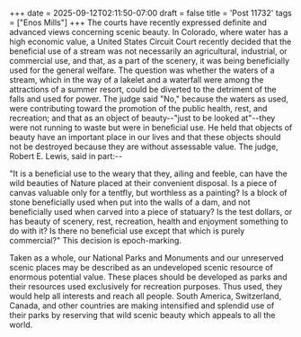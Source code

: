 +++
date = 2025-09-12T02:11:50-07:00
draft = false
title = 'Post 11732'
tags = ["Enos Mills"]
+++
The courts have recently expressed definite and advanced views concerning scenic beauty. In Colorado, where water has a high economic value, a United States Circuit Court recently decided that the beneficial use of a stream was not necessarily an agricultural, industrial, or commercial use, and that, as a part of the scenery, it was being beneficially used for the general welfare. The question was whether the waters of a stream, which in the way of a lakelet and a waterfall were among the attractions of a summer resort, could be diverted to the detriment of the falls and used for power. The judge said "No," because the waters as used, were contributing toward the promotion of the public health, rest, and recreation; and that as an object of beauty--"just to be looked at"--they were not running to waste but were in beneficial use. He held that objects of beauty have an important place in our lives and that these objects should not be destroyed because they are without assessable value. The judge, Robert E. Lewis, said in part:--

"It is a beneficial use to the weary that they, ailing and feeble, can have the wild beauties of Nature placed at their convenient disposal. Is a piece of canvas valuable only for a tentfly, but worthless as a painting? Is a block of stone beneficially used when put into the walls of a dam, and not beneficially used when carved into a piece of statuary? Is the test dollars, or has beauty of scenery, rest, recreation, health and enjoyment something to do with it? Is there no beneficial use except that which is purely commercial?" This decision is epoch-marking.

Taken as a whole, our National Parks and Monuments and our unreserved scenic places may be described as an undeveloped scenic resource of enormous potential value. These places should be developed as parks and their resources used exclusively for recreation purposes. Thus used, they would help all interests and reach all people. South America, Switzerland, Canada, and other countries are making intensified and splendid use of their parks by reserving that wild scenic beauty which appeals to all the world.

